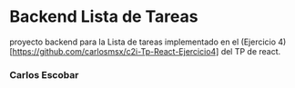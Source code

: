 # Backend Lista de Tareas

proyecto backend para la Lista de tareas implementado en el (Ejercicio 4)[https://github.com/carlosmsx/c2i-Tp-React-Ejercicio4] del TP de react.

### Carlos Escobar
